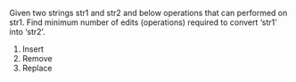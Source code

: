 Given two strings str1 and str2 and below operations that can performed on str1. Find minimum number of edits (operations) required to convert ‘str1’ into ‘str2’.
1. Insert
2. Remove
3. Replace

